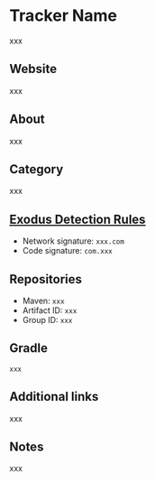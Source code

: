 # Tracker Name
xxx

## Website
xxx

## About
xxx

## Category
xxx

## [Exodus Detection Rules](https://exodus-privacy.eu.org)
*   Network signature: `xxx.com`
*   Code signature: `com.xxx`

## Repositories
*   Maven: `xxx`
*   Artifact ID: `xxx`
*   Group ID: `xxx`

## Gradle
`xxx`

## Additional links
xxx

## Notes
xxx

